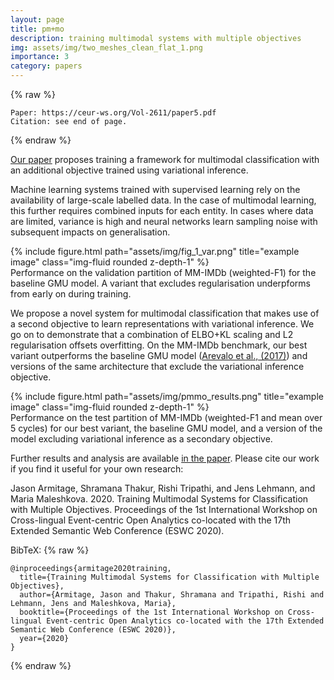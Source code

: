 ```yaml
---
layout: page
title: pm+mo
description: training multimodal systems with multiple objectives
img: assets/img/two_meshes_clean_flat_1.png
importance: 3
category: papers
---
```

{% raw %}
```
Paper: https://ceur-ws.org/Vol-2611/paper5.pdf
Citation: see end of page.
```
{% endraw %}

<a href="https://ceur-ws.org/Vol-2611/paper5.pdf">Our paper</a> proposes training a framework for multimodal classification with an additional objective trained using variational inference. 

Machine learning systems trained with supervised learning rely on the availability of large-scale labelled data. In the case of multimodal learning, this further requires combined inputs for each entity. In cases where data are limited, variance is high and neural networks learn sampling noise with subsequent impacts on generalisation.  

<div class="row">
    <div class="col-sm mt-3 mt-md-0">
        {% include figure.html path="assets/img/fig_1_var.png" title="example image" class="img-fluid rounded z-depth-1" %}
    </div>
</div>
<div class="caption">
    Performance on the validation partition of MM-IMDb (weighted-F1) for the baseline GMU model. A variant that excludes regularisation underpforms from early on during training.
</div>

We propose a novel system for multimodal classification that makes use of a second objective to learn representations with variational inference. We go on to demonstrate that a combination of ELBO+KL scaling and L2 regularisation offsets overfitting. On the MM-IMDb benchmark, our best variant outperforms the baseline GMU model (<a href="https://arxiv.org/abs/1702.01992">Arevalo et al., (2017)</a>) and versions of the same architecture that exclude the variational inference objective. 

<div class="row">
    <div class="col-sm mt-3 mt-md-0">
        {% include figure.html path="assets/img/pmmo_results.png" title="example image" class="img-fluid rounded z-depth-1" %}
    </div>
</div>
<div class="caption">
    Performance on the test partition of MM-IMDb (weighted-F1 and mean over 5 cycles) for our best variant, the baseline GMU model, and a version of the model excluding variational inference as a secondary objective.
</div>

Further results and analysis are available <a href="https://ceur-ws.org/Vol-2611/paper5.pdf">in the paper</a>. Please cite our work if you find it useful for your own research:

Jason Armitage, Shramana Thakur, Rishi Tripathi, and Jens Lehmann, and Maria Maleshkova. 2020. Training Multimodal Systems for Classification with Multiple Objectives. Proceedings of the 1st International Workshop on Cross-lingual Event-centric Open Analytics co-located with the 17th Extended Semantic Web Conference (ESWC 2020).

BibTeX:
{% raw %}
```
@inproceedings{armitage2020training,
  title={Training Multimodal Systems for Classification with Multiple Objectives},
  author={Armitage, Jason and Thakur, Shramana and Tripathi, Rishi and Lehmann, Jens and Maleshkova, Maria},
  booktitle={Proceedings of the 1st International Workshop on Cross-lingual Event-centric Open Analytics co-located with the 17th Extended Semantic Web Conference (ESWC 2020)},
  year={2020}
}
```
{% endraw %}
